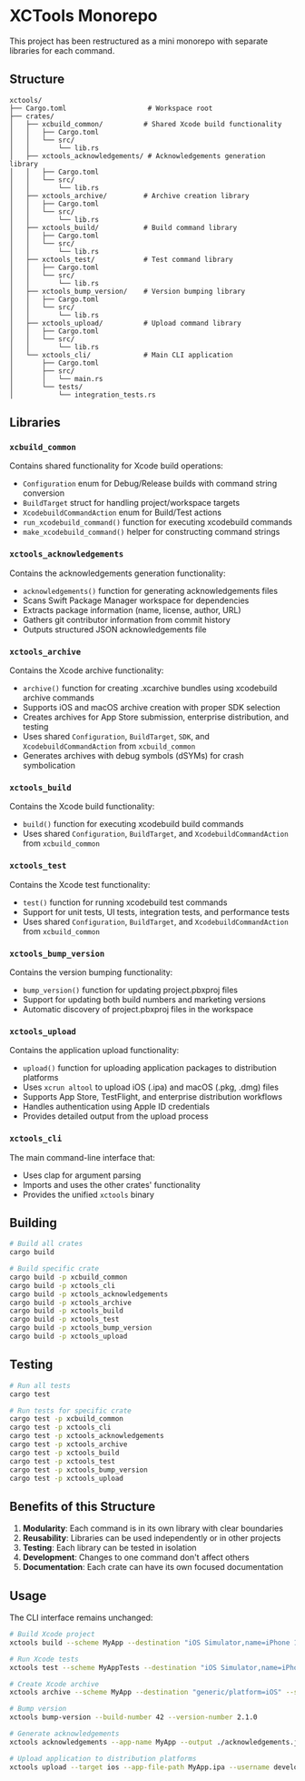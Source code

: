 # XCTools Monorepo

This project has been restructured as a mini monorepo with separate libraries for each command.

## Structure

```
xctools/
├── Cargo.toml                    # Workspace root
├── crates/
│   ├── xcbuild_common/          # Shared Xcode build functionality
│   │   ├── Cargo.toml
│   │   └── src/
│   │       └── lib.rs
│   ├── xctools_acknowledgements/ # Acknowledgements generation library
│   │   ├── Cargo.toml
│   │   └── src/
│   │       └── lib.rs
│   ├── xctools_archive/         # Archive creation library
│   │   ├── Cargo.toml
│   │   └── src/
│   │       └── lib.rs
│   ├── xctools_build/           # Build command library
│   │   ├── Cargo.toml
│   │   └── src/
│   │       └── lib.rs
│   ├── xctools_test/            # Test command library
│   │   ├── Cargo.toml
│   │   └── src/
│   │       └── lib.rs
│   ├── xctools_bump_version/    # Version bumping library
│   │   ├── Cargo.toml
│   │   └── src/
│   │       └── lib.rs
│   ├── xctools_upload/          # Upload command library
│   │   ├── Cargo.toml
│   │   └── src/
│   │       └── lib.rs
│   └── xctools_cli/             # Main CLI application
│       ├── Cargo.toml
│       ├── src/
│       │   └── main.rs
│       └── tests/
│           └── integration_tests.rs
```

## Libraries

### `xcbuild_common`

Contains shared functionality for Xcode build operations:
- `Configuration` enum for Debug/Release builds with command string conversion
- `BuildTarget` struct for handling project/workspace targets
- `XcodebuildCommandAction` enum for Build/Test actions
- `run_xcodebuild_command()` function for executing xcodebuild commands
- `make_xcodebuild_command()` helper for constructing command strings

### `xctools_acknowledgements`

Contains the acknowledgements generation functionality:
- `acknowledgements()` function for generating acknowledgements files
- Scans Swift Package Manager workspace for dependencies
- Extracts package information (name, license, author, URL)
- Gathers git contributor information from commit history
- Outputs structured JSON acknowledgements file

### `xctools_archive`

Contains the Xcode archive functionality:
- `archive()` function for creating .xcarchive bundles using xcodebuild archive commands
- Supports iOS and macOS archive creation with proper SDK selection
- Creates archives for App Store submission, enterprise distribution, and testing
- Uses shared `Configuration`, `BuildTarget`, `SDK`, and `XcodebuildCommandAction` from `xcbuild_common`
- Generates archives with debug symbols (dSYMs) for crash symbolication

### `xctools_build`

Contains the Xcode build functionality:
- `build()` function for executing xcodebuild build commands  
- Uses shared `Configuration`, `BuildTarget`, and `XcodebuildCommandAction` from `xcbuild_common`

### `xctools_test`

Contains the Xcode test functionality:
- `test()` function for running xcodebuild test commands
- Support for unit tests, UI tests, integration tests, and performance tests
- Uses shared `Configuration`, `BuildTarget`, and `XcodebuildCommandAction` from `xcbuild_common`

### `xctools_bump_version`

Contains the version bumping functionality:
- `bump_version()` function for updating project.pbxproj files
- Support for updating both build numbers and marketing versions
- Automatic discovery of project.pbxproj files in the workspace

### `xctools_upload`

Contains the application upload functionality:
- `upload()` function for uploading application packages to distribution platforms
- Uses `xcrun altool` to upload iOS (.ipa) and macOS (.pkg, .dmg) files
- Supports App Store, TestFlight, and enterprise distribution workflows
- Handles authentication using Apple ID credentials
- Provides detailed output from the upload process

### `xctools_cli`

The main command-line interface that:
- Uses clap for argument parsing
- Imports and uses the other crates' functionality
- Provides the unified `xctools` binary

## Building

```bash
# Build all crates
cargo build

# Build specific crate
cargo build -p xcbuild_common
cargo build -p xctools_cli
cargo build -p xctools_acknowledgements
cargo build -p xctools_archive
cargo build -p xctools_build
cargo build -p xctools_test
cargo build -p xctools_bump_version
cargo build -p xctools_upload
```

## Testing

```bash
# Run all tests
cargo test

# Run tests for specific crate
cargo test -p xcbuild_common
cargo test -p xctools_cli
cargo test -p xctools_acknowledgements
cargo test -p xctools_archive
cargo test -p xctools_build
cargo test -p xctools_test
cargo test -p xctools_bump_version
cargo test -p xctools_upload
```

## Benefits of this Structure

1. **Modularity**: Each command is in its own library with clear boundaries
2. **Reusability**: Libraries can be used independently or in other projects
3. **Testing**: Each library can be tested in isolation
4. **Development**: Changes to one command don't affect others
5. **Documentation**: Each crate can have its own focused documentation

## Usage

The CLI interface remains unchanged:

```bash
# Build Xcode project
xctools build --scheme MyApp --destination "iOS Simulator,name=iPhone 15 Pro" --project MyApp.xcodeproj

# Run Xcode tests
xctools test --scheme MyAppTests --destination "iOS Simulator,name=iPhone 15 Pro" --project MyApp.xcodeproj

# Create Xcode archive
xctools archive --scheme MyApp --destination "generic/platform=iOS" --sdk iphoneos --output MyApp.xcarchive --project MyApp.xcodeproj --configuration release

# Bump version
xctools bump-version --build-number 42 --version-number 2.1.0

# Generate acknowledgements
xctools acknowledgements --app-name MyApp --output ./acknowledgements.json

# Upload application to distribution platforms
xctools upload --target ios --app-file-path MyApp.ipa --username developer@example.com --password app-specific-password
```
